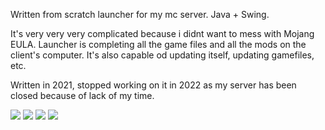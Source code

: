 Written from scratch launcher for my mc server.
Java + Swing.

It's very very very complicated because i didnt want to mess with Mojang EULA.
Launcher is completing all the game files and all the mods on the client's computer.
It's also capable od updating itself, updating gamefiles, etc.

Written in 2021, stopped working on it in 2022 as my server has been closed because of lack of my time.

<img src="https://i.imgur.com/i8v4tMC.png"/>
<img src="https://i.imgur.com/jZLzsbh.png"/>
<img src="https://i.imgur.com/0SHO38j.png"/>
<img src="https://i.imgur.com/zvFMT6I.png"/>
